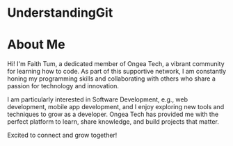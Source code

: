 # UnderstandingGit
# About Me
Hi! I'm Faith Tum, a dedicated member of Ongea Tech, a vibrant community for learning how to code. As part of this supportive network, I am constantly honing my programming skills and collaborating with others who share a passion for technology and innovation.

I am particularly interested in Software Development, e.g., web development, mobile app development, and I enjoy exploring new tools and techniques to grow as a developer. Ongea Tech has provided me with the perfect platform to learn, share knowledge, and build projects that matter.

Excited to connect and grow together!